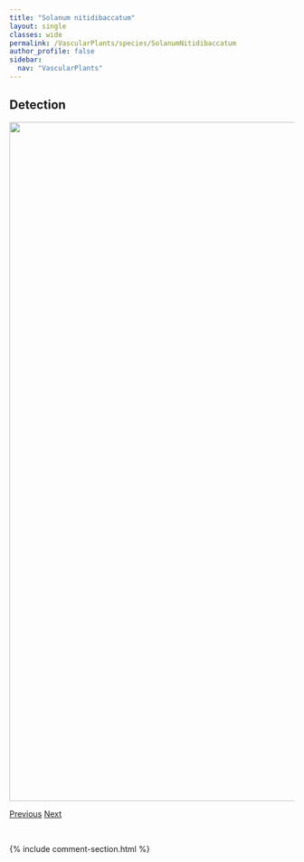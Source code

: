 ```yaml
---
title: "Solanum nitidibaccatum"
layout: single
classes: wide
permalink: /VascularPlants/species/SolanumNitidibaccatum
author_profile: false
sidebar:
  nav: "VascularPlants"
---
```


<h2>Detection</h2>

<a href="https://drive.google.com/uc?export=view&id=1Lf1eUaKxFkqDN5s2LnZ9kKGZdZjVP2gA">
<img src="https://drive.google.com/uc?export=view&id=1Lf1eUaKxFkqDN5s2LnZ9kKGZdZjVP2gA" height = "1200" width = "800">
</a>


<a href="/DevelopmentWebsite/VascularPlants/species/SolanumNigrum" class="pagination--pager" title="Solanum nigrum">Previous</a> <a href="/DevelopmentWebsite/VascularPlants/species/SolanumTriflorum" class="pagination--pager" title="Wild Tomato">Next</a>

<p>&nbsp;</p>

{% include comment-section.html %}
